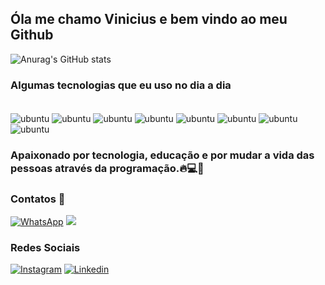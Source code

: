 ## Óla  me  chamo Vinicius e bem vindo ao meu Github

![Anurag's GitHub stats](https://github-readme-stats.vercel.app/api?username=ViniAguiar1&show_icons=true&theme=radical)

### Algumas tecnologias que eu uso no dia a dia

<div style="display: inline_block"><br/>
  <img align="center" alt="ubuntu" src="https://img.shields.io/badge/Ubuntu-E95420?style=for-the-badge&logo=ubuntu&logoColor=white" />
  <img align="center" alt="ubuntu" src="https://img.shields.io/badge/Windows-0078D6?style=for-the-badge&logo=windows&logoColor=white" />
  <img align="center" alt="ubuntu" src="https://img.shields.io/badge/Python-14354C?style=for-the-badge&logo=python&logoColor=white" />
  <img align="center" alt="ubuntu" src="https://img.shields.io/badge/MySQL-00000F?style=for-the-badge&logo=mysql&logoColor=white" />
  <img align="center" alt="ubuntu" src="https://img.shields.io/badge/Powershell-2CA5E0?style=for-the-badge&logo=powershell&logoColor=white" />
  <img align="center" alt="ubuntu" src="https://img.shields.io/badge/Visual_Studio_Code-0078D4?style=for-the-badge&logo=visual%20studio%20code&logoColor=white" />
  <img align="center" alt="ubuntu" src="https://img.shields.io/badge/GIT-E44C30?style=for-the-badge&logo=git&logoColor=white" />
  <img align="center" alt="ubuntu" src="https://img.shields.io/badge/JavaScript-F7DF1E?style=for-the-badge&logo=javascript&logoColor=white" />
</div>

### Apaixonado por tecnologia, educação e por mudar a vida das pessoas através da programação.🔥💻🔋

### Contatos 📱

[![WhatsApp](https://img.shields.io/badge/WhatsApp-25D366?style=for-the-badge&logo=whatsapp&logoColor=white)](https://wa.me/5511964204944)
[![](https://img.shields.io/badge/Gmail-D14836?style=for-the-badge&logo=gmail&logoColor=white)](gustavocamargothomas@gmail.com)

###  Redes Sociais

[![Instagram](https://img.shields.io/badge/Instagram-E4405F?style=for-the-badge&logo=instagram&logoColor=white)](https://www.instagram.com/viniaguiar.a/)
[![Linkedin](https://img.shields.io/badge/LinkedIn-0077B5?style=for-the-badge&logo=linkedin&logoColor=white)](https://www.linkedin.com/in/viniciusaguiar-araujo/)



